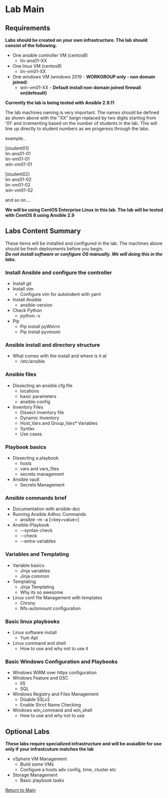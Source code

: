 # Lab Main

## Requirements

**Labs should be created on your own infrastructure. The lab should consist of the following.**

* One ansible controller VM (centos8)
   * lin-ans01-XX
* One linux VM (centos8)
   * lin-vm01-XX
* One windows VM (windows 2019 - **WORKGROUP only - non domain joined**)
   * win-vm01-XX - **Default install non-domain joined firewall on(defeault)**
   
**Currently the lab is being tested with Ansible 2.9.11**

The lab machines naming is very important. The names should be defined as shown above with the "XX" beign replaced by two digits starting from '01' and icrementing based on the number of students in the lab. This will line up directly to student numbers as we progeress through the labs.

example..

[student01]<br />
lin-ans01-01<br />
lin-vm01-01<br />
win-vm01-01

[student02]<br />
lin-ans01-02<br />
lin-vm01-02<br />
win-vm01-02

and so on....

**We will be using CentOS Enterprise Linux in this lab. The lab will be tested with CentOS 8 using Ansible 2.9**

## Labs Content Summary

These items will be installed and configured in the lab. The machines above should be fresh deployments before you begin.<BR>
___Do not install software or configure OS manually. We will doing this in the labs.___

### Install Ansible and configure the controller
* Install git
* Install vim
    * Configure vim for autoindent with yaml
*	Install Ansible
    * ansible-version
*	Check Python
    * python  -v
*	Pip
    * Pip install pyWinrm
    * Pip install pyvmomi

### Ansible install and directory structure
* What comes with the install and where is it at
    * /etc/ansible
    
### Ansible files
*	Dissecting an ansible.cfg file
    *	locations
    *	basic parameters
    * ansible-config
*	Inventory Files
    * Dissect inventory file
    * Dynamic Inventory
    * Host_Vars and Group_Vars*	Variables
    * Syntax
    * Use cases
    
### Playbook basics
*	Dissecting a playbook
    *	hosts
    * vars and vars_files
    * secrets management
* Ansible vault
    * Secrets Management

### Ansible commands brief
* Documentation with ansible-doc
*	Running Ansible Adhoc Commands
    * ansible <inventory> -m <module> -a [<key=value>]
*	Ansible-Playbook
    * --syntax-check
    *	--check
    *	--extra-variables

### Variables and Templating
* Variable basics
    * Jinja variables
    * Jinja common 
*	Templating
    * Jinja Templating
    * Why its so awesome
*	Linux conf file Management with templates
    *	Chrony
    * Nfs-automount configuration

### Basic linux playbooks
*	Linux software install
    * Yum Apt
*	Linux command and shell
    *	How to use and why not to use it

### Basic Windows Configuration and Playbooks
* Windows WIRM over https configuration
*	Windows Feature and DSC
    *	IIS
    *	SQL
*	Windows Registry and Files Management
    * Disable SSLv2
    * Enable Strict Name Checking
*	Windows win_command and win_shell
    * How to use and why not to use

## Optional Labs

**These labs require specialized infrastructure and will be avaialble for use only if your infrastcuture matches the lab**

*	vSphere VM Management
    * Build some VMs
    *	Configure a hosts adv config, time, cluster etc
* Storage Management
    * Basic playbook tasks

[Return to Main](/README.md)
